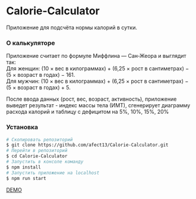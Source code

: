 # Calorie-Calculator
Приложение для подсчёта нормы калорий в сутки.

### О калькуляторе

Приложение считает по формуле Миффлина — Сан-Жеора и выглядит так:  
Для женщин: (10 × вес в килограммах) + (6,25 × рост в сантиметрах) − (5 × возраст в годах) − 161.   
Для мужчин: (10 × вес в килограммах) + (6,25 × рост в сантиметрах) − (5 × возраст в годах) + 5.  

После ввода данных (рост, вес, возраст, активность), приложение выведет результат - индекс массы тела (ИМТ),
сгенерирует диаграмму расхода калорий и таблицу с дефицитом на 5%, 10%, 15%, 20%

### Установка 

``` bash
# Скопировать репозиторий
$ git clone https://github.com/afect13/Calorie-Calculator.git
# Перейти в репозиторий
$ cd Calorie-Calculator
# Запустить в консоле команду 
$ npm install
# Запустить приложение на localhost
$ npm run start
```

 [DEMO](https://afect13.github.io/Calorie-Calculator/)

